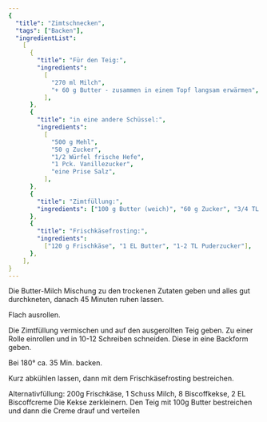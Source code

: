 ```yaml
---
{
  "title": "Zimtschnecken",
  "tags": ["Backen"],
  "ingredientList":
    [
      {
        "title": "Für den Teig:",
        "ingredients":
          [
            "270 ml Milch",
            "+ 60 g Butter - zusammen in einem Topf langsam erwärmen",
          ],
      },
      {
        "title": "in eine andere Schüssel:",
        "ingredients":
          [
            "500 g Mehl",
            "50 g Zucker",
            "1/2 Würfel frische Hefe",
            "1 Pck. Vanillezucker",
            "eine Prise Salz",
          ],
      },
      {
        "title": "Zimtfüllung:",
        "ingredients": ["100 g Butter (weich)", "60 g Zucker", "3/4 TL Zimt"],
      },
      {
        "title": "Frischkäsefrosting:",
        "ingredients":
          ["120 g Frischkäse", "1 EL Butter", "1-2 TL Puderzucker"],
      },
    ],
}
---
```


Die Butter-Milch Mischung zu den trockenen Zutaten geben und alles gut durchkneten, danach 45 Minuten ruhen lassen.

Flach ausrollen.

Die Zimtfüllung vermischen und auf den ausgerollten Teig geben. Zu einer Rolle einrollen und in 10-12 Schreiben schneiden. Diese in eine Backform geben.

Bei 180° ca. 35 Min. backen.

Kurz abkühlen lassen, dann mit dem Frischkäsefrosting bestreichen.

Alternativfüllung: 200g Frischkäse, 1 Schuss Milch, 8 Biscoffkekse, 2 EL Biscoffcreme
Die Kekse zerkleinern. Den Teig mit 100g Butter bestreichen und dann die Creme drauf und verteilen
